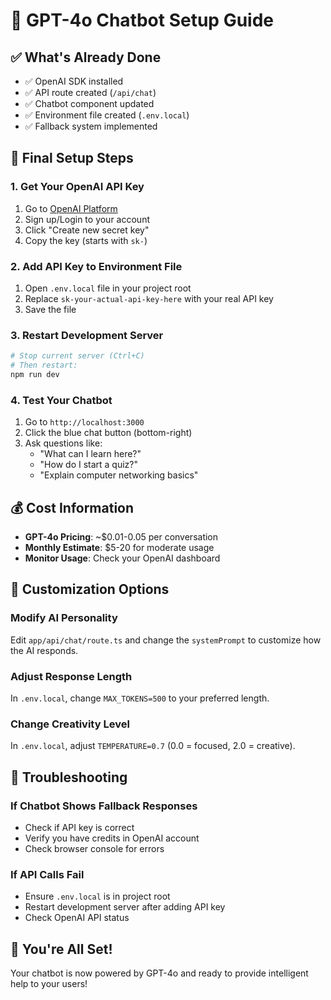 # 🤖 GPT-4o Chatbot Setup Guide

## ✅ What's Already Done
- ✅ OpenAI SDK installed
- ✅ API route created (`/api/chat`)
- ✅ Chatbot component updated
- ✅ Environment file created (`.env.local`)
- ✅ Fallback system implemented

## 🔑 Final Setup Steps

### 1. Get Your OpenAI API Key
1. Go to [OpenAI Platform](https://platform.openai.com/api-keys)
2. Sign up/Login to your account
3. Click "Create new secret key"
4. Copy the key (starts with `sk-`)

### 2. Add API Key to Environment File
1. Open `.env.local` file in your project root
2. Replace `sk-your-actual-api-key-here` with your real API key
3. Save the file

### 3. Restart Development Server
```bash
# Stop current server (Ctrl+C)
# Then restart:
npm run dev
```

### 4. Test Your Chatbot
1. Go to `http://localhost:3000`
2. Click the blue chat button (bottom-right)
3. Ask questions like:
   - "What can I learn here?"
   - "How do I start a quiz?"
   - "Explain computer networking basics"

## 💰 Cost Information
- **GPT-4o Pricing**: ~$0.01-0.05 per conversation
- **Monthly Estimate**: $5-20 for moderate usage
- **Monitor Usage**: Check your OpenAI dashboard

## 🔧 Customization Options

### Modify AI Personality
Edit `app/api/chat/route.ts` and change the `systemPrompt` to customize how the AI responds.

### Adjust Response Length
In `.env.local`, change `MAX_TOKENS=500` to your preferred length.

### Change Creativity Level
In `.env.local`, adjust `TEMPERATURE=0.7` (0.0 = focused, 2.0 = creative).

## 🚨 Troubleshooting

### If Chatbot Shows Fallback Responses
- Check if API key is correct
- Verify you have credits in OpenAI account
- Check browser console for errors

### If API Calls Fail
- Ensure `.env.local` is in project root
- Restart development server after adding API key
- Check OpenAI API status

## 🎉 You're All Set!
Your chatbot is now powered by GPT-4o and ready to provide intelligent help to your users!
